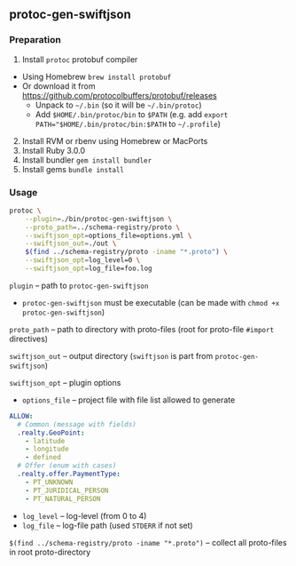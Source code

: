 ## protoc-gen-swiftjson

### Preparation

1. Install `protoc` protobuf compiler
* Using Homebrew `brew install protobuf`
* Or download it from https://github.com/protocolbuffers/protobuf/releases
  * Unpack to `~/.bin` (so it will be `~/.bin/protoc`)
  * Add `$HOME/.bin/protoc/bin` to `$PATH` (e.g. add `export PATH="$HOME/.bin/protoc/bin:$PATH` to `~/.profile`)
2. Install RVM or rbenv using Homebrew or MacPorts
3. Install Ruby 3.0.0
4. Install bundler `gem install bundler`
5. Install gems `bundle install`

### Usage

```bash
protoc \
    --plugin=./bin/protoc-gen-swiftjson \
    --proto_path=../schema-registry/proto \
    --swiftjson_opt=options_file=options.yml \
    --swiftjson_out=./out \
    $(find ../schema-registry/proto -iname "*.proto") \
    --swiftjson_opt=log_level=0 \
    --swiftjson_opt=log_file=foo.log
```

`plugin` – path to `protoc-gen-swiftjson`
* `protoc-gen-swiftjson` must be executable (can be made with `chmod +x protoc-gen-swiftjson`)

`proto_path` – path to directory with proto-files (root for proto-file `#import` directives)

`swiftjson_out` – output directory (`swiftjson` is part from `protoc-gen-swiftjson`)

`swiftjson_opt` – plugin options
* `options_file` – project file with file list allowed to generate
```yaml
ALLOW:
  # Common (message with fields)
  .realty.GeoPoint:
    - latitude
    - longitude
    - defined
  # Offer (enum with cases)
  .realty.offer.PaymentType:
    - PT_UNKNOWN
    - PT_JURIDICAL_PERSON
    - PT_NATURAL_PERSON
```
* `log_level` – log-level (from 0 to 4)
* `log_file` – log-file path (used `STDERR` if not set)

`$(find ../schema-registry/proto -iname "*.proto")` – collect all proto-files in root proto-directory
